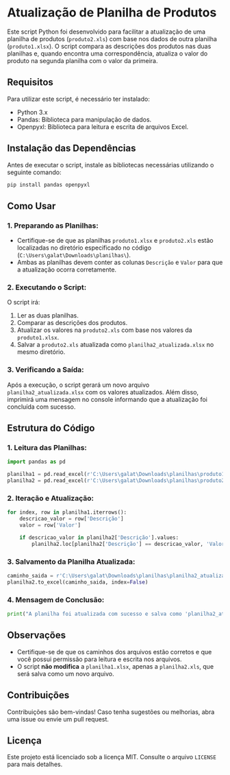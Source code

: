 # Atualização de Planilha de Produtos

Este script Python foi desenvolvido para facilitar a atualização de uma planilha de produtos (`produto2.xls`) com base nos dados de outra planilha (`produto1.xlsx`). O script compara as descrições dos produtos nas duas planilhas e, quando encontra uma correspondência, atualiza o valor do produto na segunda planilha com o valor da primeira.

## Requisitos
Para utilizar este script, é necessário ter instalado:
- Python 3.x
- Pandas: Biblioteca para manipulação de dados.
- Openpyxl: Biblioteca para leitura e escrita de arquivos Excel.

## Instalação das Dependências
Antes de executar o script, instale as bibliotecas necessárias utilizando o seguinte comando:

```bash
pip install pandas openpyxl
```

## Como Usar
### 1. Preparando as Planilhas:
- Certifique-se de que as planilhas `produto1.xlsx` e `produto2.xls` estão localizadas no diretório especificado no código (`C:\Users\galat\Downloads\planilhas\`).
- Ambas as planilhas devem conter as colunas `Descrição` e `Valor` para que a atualização ocorra corretamente.

### 2. Executando o Script:
O script irá:
1. Ler as duas planilhas.
2. Comparar as descrições dos produtos.
3. Atualizar os valores na `produto2.xls` com base nos valores da `produto1.xlsx`.
4. Salvar a `produto2.xls` atualizada como `planilha2_atualizada.xlsx` no mesmo diretório.

### 3. Verificando a Saída:
Após a execução, o script gerará um novo arquivo `planilha2_atualizada.xlsx` com os valores atualizados. Além disso, imprimirá uma mensagem no console informando que a atualização foi concluída com sucesso.

## Estrutura do Código
### 1. Leitura das Planilhas:
```python
import pandas as pd

planilha1 = pd.read_excel(r'C:\Users\galat\Downloads\planilhas\produto1.xlsx')
planilha2 = pd.read_excel(r'C:\Users\galat\Downloads\planilhas\produto2.xls')
```

### 2. Iteração e Atualização:
```python
for index, row in planilha1.iterrows():
    descricao_valor = row['Descrição']
    valor = row['Valor']

    if descricao_valor in planilha2['Descrição'].values:
        planilha2.loc[planilha2['Descrição'] == descricao_valor, 'Valor'] = valor
```

### 3. Salvamento da Planilha Atualizada:
```python
caminho_saida = r'C:\Users\galat\Downloads\planilhas\planilha2_atualizada.xlsx'
planilha2.to_excel(caminho_saida, index=False)
```

### 4. Mensagem de Conclusão:
```python
print("A planilha foi atualizada com sucesso e salva como 'planilha2_atualizada.xlsx'!")
```

## Observações
- Certifique-se de que os caminhos dos arquivos estão corretos e que você possui permissão para leitura e escrita nos arquivos.
- O script **não modifica** a `planilha1.xlsx`, apenas a `planilha2.xls`, que será salva como um novo arquivo.

## Contribuições
Contribuições são bem-vindas! Caso tenha sugestões ou melhorias, abra uma issue ou envie um pull request.

## Licença
Este projeto está licenciado sob a licença MIT. Consulte o arquivo `LICENSE` para mais detalhes.

